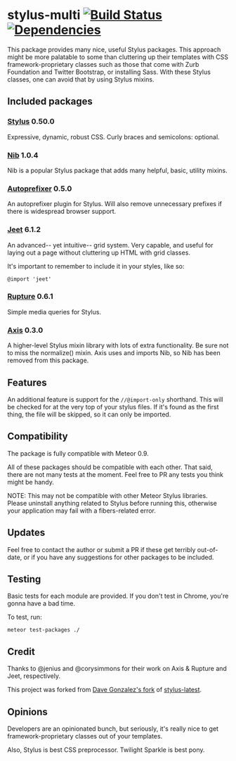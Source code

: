 stylus-multi [![Build Status](http://img.shields.io/travis/furrio/meteor-stylus-multi.svg?style=flat-square)](https://travis-ci.org/furrio/meteor-stylus-multi) [![Dependencies](http://img.shields.io/david/furrio/meteor-stylus-multi.svg?style=flat-square)](https://david-dm.org/furrio/meteor-stylus-multi)
============

This package provides many nice, useful Stylus packages. This approach might be more palatable to some than cluttering up their templates with CSS framework-proprietary classes such as those that come with Zurb Foundation and Twitter Bootstrap, or installing Sass. With these Stylus classes, one can avoid that by using Stylus mixins.

## Included packages

### [Stylus](http://learnboost.github.io/stylus/) 0.50.0

Expressive, dynamic, robust CSS. Curly braces and semicolons: optional.

### [Nib](http://visionmedia.github.io/nib/) 1.0.4

Nib is a popular Stylus package that adds many helpful, basic, utility mixins.

### [Autoprefixer](https://github.com/jenius/autoprefixer-stylus) 0.5.0

An autoprefixer plugin for Stylus. Will also remove unnecessary prefixes if there is widespread browser support.

### [Jeet](http://jeet.gs/) 6.1.2

An advanced-- yet intuitive-- grid system. Very capable, and useful for laying out a page without cluttering up HTML with grid classes.

It's important to remember to include it in your styles, like so:

```
@import 'jeet'
```

### [Rupture](https://github.com/jenius/rupture) 0.6.1

Simple media queries for Stylus.

### [Axis](http://axis.netlify.com/) 0.3.0

A higher-level Stylus mixin library with lots of extra functionality. Be sure not to miss the normalize() mixin. Axis uses and imports Nib, so Nib has been removed from this package.

## Features

An additional feature is support for the `//@import-only` shorthand. This will be checked for at the very top of your stylus files. If it's found as the first thing, the file will be skipped, so it can only be imported.

## Compatibility

The package is fully compatible with Meteor 0.9.

All of these packages should be compatible with each other. That said, there are not many tests at the moment. Feel free to PR any tests you think might be handy.

NOTE: This may not be compatible with other Meteor Stylus libraries. Please uninstall anything related to Stylus before running this, otherwise your application may fail with a fibers-related error.

## Updates

Feel free to contact the author or submit a PR if these get terribly out-of-date, or if you have any suggestions for other packages to be included.

## Testing

Basic tests for each module are provided. If you don't test in Chrome, you're gonna have a bad time.

To test, run:

```
meteor test-packages ./
```

## Credit

Thanks to @jenius and @corysimmons for their work on Axis & Rupture and Jeet, respectively.

This project was forked from [Dave Gonzalez's fork](https://github.com/davegonzalez/stylus-jeet) of [stylus-latest](https://github.com/sbking/meteor-stylus-latest/).

## Opinions

Developers are an opinionated bunch, but seriously, it's really nice to get framework-proprietary classes out of your templates.

Also, Stylus is best CSS preprocessor. Twilight Sparkle is best pony.
